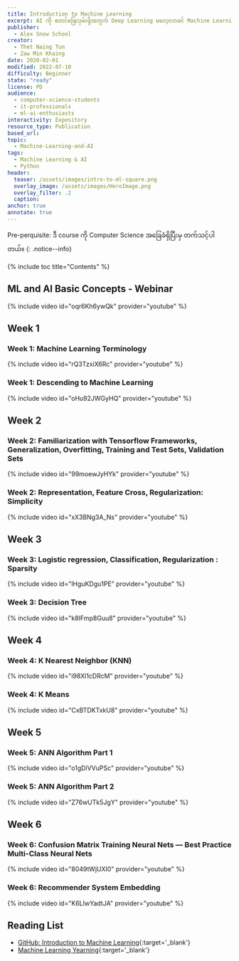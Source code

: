 ```yaml
---
title: Introduction to Machine Learning
excerpt: AI ကို စတင်ခြေလှမ်းဖို့အတွက် Deep Learning မလေ့လာခင် Machine Learning ရဲ့ basics တွေ ဖြစ်တဲ့ ML Algorithms ၊ ကိုယ် train ချင်တဲ့ Datasets အကြောင်း၊ Accuracy နဲ့ Loss ဆိုတာတွေ အစရှိတဲ့ Theory and Basics တွေအကြောင်းသင်ကြားပေးမှာဖြစ်ပါတယ်။
publisher:
  - Alex Snow School
creator:
  - Thet Naing Tun
  - Zaw Min Khaing 
date: 2020-02-01
modified: 2022-07-10
difficulty: Beginner
state: "ready"
license: PD
audience:
  - computer-science-students
  - it-professionals
  - ml-ai-enthusiasts
interactivity: Expository
resource_type: Publication
based_url: 
topic:
  - Machine-Learning-and-AI
tags:
  - Machine Learning & AI
  - Python
header:
  teaser: /assets/images/intro-to-ml-square.png
  overlay_image: /assets/images/HeroImage.png
  overlay_filter: .2
  caption: 
anchor: true
annotate: true
---
```


Pre-perquisite: ဒီ course ကို Computer Science အခြေခံရှိပြီးမှ တက်သင့်ပါတယ်။ 
{: .notice--info}

{% include toc title="Contents" %}

## ML and AI Basic Concepts - Webinar


{% include video id="oqr6Kh6ywQk" provider="youtube" %}

## Week 1

### Week 1: Machine Learning Terminology

{% include video id="rQ3TzxiX6Rc" provider="youtube" %}


### Week 1: Descending to Machine Learning

{% include video id="oHu92JWGyHQ" provider="youtube" %}

## Week 2

### Week 2: Familiarization with Tensorflow Frameworks, Generalization, Overfitting, Training and Test Sets, Validation Sets

{% include video id="99moewJyHYk" provider="youtube" %}

### Week 2: Representation, Feature Cross, Regularization: Simplicity

{% include video id="xX3BNg3A_Ns" provider="youtube" %}

## Week 3

### Week 3: Logistic regression, Classification, Regularization : Sparsity

{% include video id="lHguKDgu1PE" provider="youtube" %}

### Week 3: Decision Tree

{% include video id="k8IFmp8Guu8" provider="youtube" %}


## Week 4

### Week 4: K Nearest Neighbor (KNN)

{% include video id="i98Xl1cDRcM" provider="youtube" %}

### Week 4: K Means

{% include video id="CxBTDKTxkU8" provider="youtube" %}

## Week 5

### Week 5: ANN Algorithm Part 1

{% include video id="o1gDiVVuPSc" provider="youtube" %}

### Week 5: ANN Algorithm Part 2

{% include video id="Z76wUTk5JgY" provider="youtube" %}

## Week 6

### Week 6: Confusion Matrix Training Neural Nets — Best Practice Multi-Class Neural Nets

{% include video id="8049tWjUXI0" provider="youtube" %}

### Week 6: Recommender System Embedding

{% include video id="K6LIwYadtJA" provider="youtube" %}

## Reading List

- [GitHub: Introduction to Machine Learning](https://github.com/alexsnowschool/introduction-to-machine-learning){:target='_blank'}
- [Machine Learning Yearning](https://drive.google.com/file/d/1s1tasgwaEgh4LVAYZ-AEu5nJrvueBQiN/view?usp=sharing){:target='_blank'}
